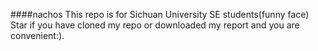 ####nachos
This repo is for Sichuan University SE students(funny face)
Star if you have cloned my repo or downloaded my report and you are convenient:).
